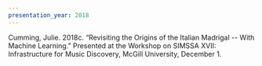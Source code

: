 ```yaml
---
presentation_year: 2018
---
```

Cumming, Julie. 2018c. “Revisiting the Origins of the Italian Madrigal -- With Machine Learning.” Presented at the Workshop on SIMSSA XVII: Infrastructure for Music Discovery, McGill University, December 1.
